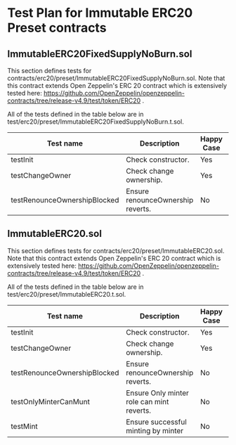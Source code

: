 # Test Plan for Immutable ERC20 Preset contracts

## ImmutableERC20FixedSupplyNoBurn.sol
This section defines tests for contracts/erc20/preset/ImmutableERC20FixedSupplyNoBurn.sol. Note
that this contract extends Open Zeppelin's ERC 20 contract which is extensively tested here:
https://github.com/OpenZeppelin/openzeppelin-contracts/tree/release-v4.9/test/token/ERC20 .

All of the tests defined in the table below are in test/erc20/preset/ImmutableERC20FixedSupplyNoBurn.t.sol.

| Test name                       |Description                                        | Happy Case | Implemented |
|---------------------------------| --------------------------------------------------|------------|-------------|
| testInit                        | Check constructor.                                | Yes        | Yes         |
| testChangeOwner                 | Check change ownership.                           | Yes        | Yes         |
| testRenounceOwnershipBlocked    | Ensure renounceOwnership reverts.                 | No         | Yes         |


## ImmutableERC20.sol
This section defines tests for contracts/erc20/preset/ImmutableERC20.sol. Note
that this contract extends Open Zeppelin's ERC 20 contract which is extensively tested here:
https://github.com/OpenZeppelin/openzeppelin-contracts/tree/release-v4.9/test/token/ERC20 .

All of the tests defined in the table below are in test/erc20/preset/ImmutableERC20.t.sol.

| Test name                       |Description                                        | Happy Case | Implemented |
|---------------------------------| --------------------------------------------------|------------|-------------|
| testInit                        | Check constructor.                                | Yes        | Yes         |
| testChangeOwner                 | Check change ownership.                           | Yes        | Yes         |
| testRenounceOwnershipBlocked    | Ensure renounceOwnership reverts.                 | No         | Yes         |
| testOnlyMinterCanMunt           | Ensure Only minter role can mint reverts.         | No         | Yes         |
| testMint                        | Ensure successful minting by minter               | No         | Yes         |
